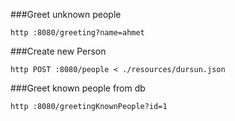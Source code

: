 ###Greet unknown people

    http :8080/greeting?name=ahmet
    
###Create new Person
    
    http POST :8080/people < ./resources/dursun.json

###Greet known people from db

    http :8080/greetingKnownPeople?id=1